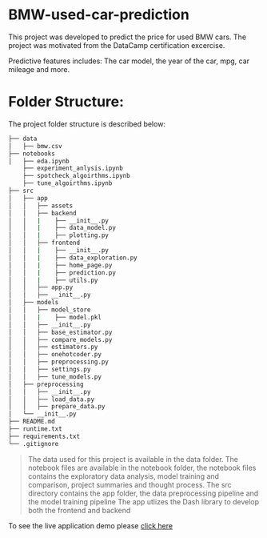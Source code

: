 # BMW-used-car-prediction

This project was developed to predict the price for used BMW cars. The project was motivated from the DataCamp certification excercise.

Predictive features includes: The car model, the year of the car, mpg, car mileage and more.

# Folder Structure:

The project folder structure is described below:

```bash
├── data
│   ├── bmw.csv
├── notebooks
│   ├── eda.ipynb
    ├── experiment_anlysis.ipynb
    ├── spotcheck_algoirthms.ipynb
    ├── tune_algoirthms.ipynb
├── src
│   ├── app
│   │   ├── assets
│   │   ├── backend
│   │   |    ├── __init__.py
│   │   |    ├── data_model.py
│   │   |    ├── plotting.py
│   │   ├── frontend
│   │   |    ├── __init__.py
│   │   |    ├── data_exploration.py
│   │   |    ├── home_page.py
│   │   |    ├── prediction.py
│   │   |    ├── utils.py
│   │   ├── app.py
│   │   ├── __init__.py
│   ├── models
│   │   ├── model_store
│   │   |    ├── model.pkl
│   │   ├── __init__.py
│   │   ├── base_estimator.py
│   │   ├── compare_models.py
│   │   ├── estimators.py
│   │   ├── onehotcoder.py
│   │   ├── preprocessing.py
│   │   ├── settings.py
│   │   ├── tune_models.py
│   ├── preprocessing
│   │   ├── __init__.py
│   │   ├── load_data.py
│   │   ├── prepare_data.py
│   └── __init__.py
├── README.md
├── runtime.txt
├── requirements.txt
└── .gitignore
```

> The data used for this project is available in the data folder.
> The notebook files are available in the notebook folder, the notebook files contains the exploratory data analysis, model training and comparison, project summaries and thought process.
> The src directory contains the app folder, the data preprocessing pipeline and the model training pipeline
> The app utlizes the Dash library to develop both the frontend and backend

To see the live application demo please [click here](https://bmw-car-prediction.herokuapp.com/)
